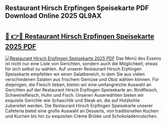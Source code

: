 ## Restaurant Hirsch Erpfingen Speisekarte PDF Download Online 2025 QL9AX

# <h2><a href="http://gc9ohr.nevu.top/?p=Restaurant+Hirsch+Erpfingen+Speisekarte">🔗 👉🔴 Restaurant Hirsch Erpfingen Speisekarte 2025 PDF</a></h2>

[![Restaurant Hirsch Erpfingen Speisekarte 2025 PDF](https://i.imgur.com/dBaPXMq.png)](http://gc9ohr.nevu.top/?p=Restaurant+Hirsch+Erpfingen+Speisekarte)
Das Menü des Essens ist nicht nur eine Liste von Gerichten, sondern auch die Möglichkeit, etwas für sich selbst zu wählen. Auf unserer Restaurant Hirsch Erpfingen Speisekarte empfehlen wir einen Salatbereich, in dem Sie aus vielen verschiedenen Salaten aus frischem Gemüse und Obst wählen können. Für diejenigen, die Fleisch lieben, bieten wir eine umfangreiche Auswahl an Gerichten auf der Restaurant Hirsch Erpfingen Speisekarte an: Rindfleisch, Schweinefleisch, Huhn und Fisch. Unseren Auserwählten bieten wir exquisite Gerichte wie Schaschlik und Steak an, die auf Holzkohle zubereitet werden. Die Restaurant Hirsch Erpfingen Speisekarte unserer Cafeteria bietet eine große Auswahl an Desserts, von traditionellen Kuchen und Kuchen bis hin zu exquisiten Crème Brûlée und Schokoladenrutschen.
